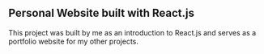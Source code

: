 ## Personal Website built with React.js
This project was built by me as an introduction to React.js and serves as a portfolio website for my other projects.



